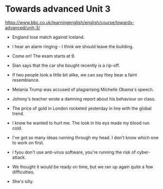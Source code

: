 # Towards advanced Unit 3

https://www.bbc.co.uk/learningenglish/english/course/towards-advanced/unit-3/

* England lose match against Iceland.

* I hear an alarm ringing - I think we should leave the building.

* Come on! The exam starts at 9.

* Sian says that the car she bought recently is a rip-off.

* If two people look a little bit alike, we can say they bear a faint resemblance.

* Melania Trump was accused of plagiarising Michelle Obama's speech.

* Johnny's teacher wrote a damning report about his behaviour on class.

* The price of gold in London rocketed yesterday in line with the global trend.

* I know he wanted to hurt me. The look in his eys made my blood run cold.

* I've got so many ideas running through my head. I don't know which one to work on first.

* I fyou don't use anti-virus software, you're running the risk of cyber-attack.

* We thought it would be ready on time, but we ran up again quite a few difficulties.

* She's silly.

